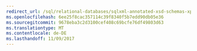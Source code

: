 ```yaml
---
redirect_url: /sql/relational-databases/sqlxml-annotated-xsd-schemas-xpath-queries/bulk-load-xml/performing-bulk-load-of-xml-data-sqlxml-4-0
ms.openlocfilehash: 6ee25f8cac357114c39f8340f5b7edd90db05e36
ms.sourcegitcommit: 9678eba3c2d3100cef408c69bcfe76df49803d63
ms.translationtype: MT
ms.contentlocale: de-DE
ms.lasthandoff: 11/09/2017
---
```

